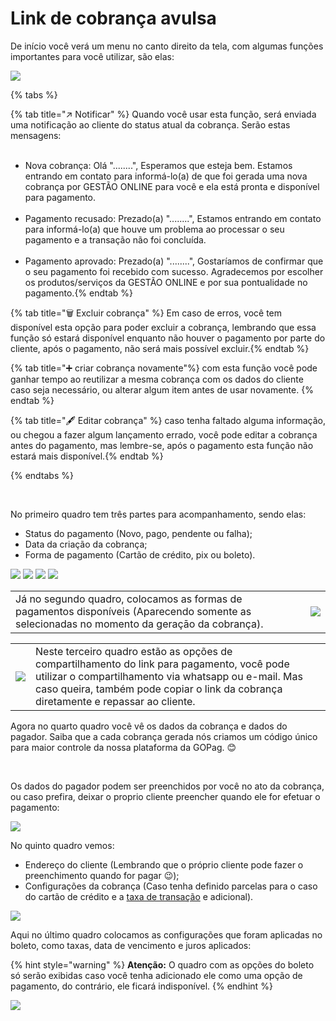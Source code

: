 # Link de cobrança avulsa

De início você verá um menu no canto direito da tela, com algumas funções importantes para você utilizar, são elas:<br>

![](/assets/prints/criar_cobranca_menu_cabecalho.png)

{% tabs %}

{% tab title="↗️ Notificar" %} Quando você usar esta função, será enviada uma notificação ao cliente do status atual da cobrança. Serão estas mensagens: <br><br>
- Nova cobrança: Olá "........", Esperamos que esteja bem. Estamos entrando em contato para informá-lo(a) de que foi gerada uma nova cobrança por GESTÃO ONLINE para você e ela está pronta e disponível para pagamento.<br><br>
- Pagamento recusado: Prezado(a) "........", Estamos entrando em contato para informá-lo(a) que houve um problema ao processar o seu pagamento e a transação não foi concluída.<br><br>
- Pagamento aprovado: Prezado(a) "........", Gostaríamos de confirmar que o seu pagamento foi recebido com sucesso. Agradecemos por escolher os produtos/serviços da GESTÃO ONLINE e por sua pontualidade no pagamento.{% endtab %}

{% tab title="🗑️ Excluir cobrança" %} Em caso de erros, você tem disponível esta opção para poder excluir a cobrança, lembrando que essa função só estará disponível enquanto não houver o pagamento por parte do cliente, após o pagamento, não será mais possível excluir.{% endtab %}

{% tab title="➕ criar cobrança novamente"%} com esta função você pode ganhar tempo ao reutilizar a mesma cobrança com os dados do cliente caso seja necessário, ou alterar algum item antes de usar novamente. {% endtab %}

{% tab title="🖋️ Editar cobrança" %} caso tenha faltado alguma informação, ou chegou a fazer algum lançamento errado, você pode editar a cobrança antes do pagamento, mas lembre-se, após o pagamento esta função não estará mais disponível.{% endtab %}

{% endtabs %}

<br>

No primeiro quadro tem três partes para acompanhamento, sendo elas:
- Status do pagamento (Novo, pago, pendente ou falha);
- Data da criação da cobrança;
- Forma de pagamento (Cartão de crédito, pix ou boleto).

![](/assets/prints/status_pgto_novo.png)
![](/assets/prints/status_pgto_pago.png)
![](/assets/prints/status_pgto_pendente.png)
![](/assets/prints/status_pgto_falha.png)
<!-- ![criar_cobranca_card_1](/assets/prints/criar_cobranca_card_1.gif) -->





|   |   |
| - | - |
|Já no segundo quadro, colocamos as formas de pagamentos disponíveis (Aparecendo somente as selecionadas no momento da geraçāo da cobrança).   | ![](/assets/prints/criar_cobranca_card_2.png)  |


|   |   |
| - | - |
|![](/assets/prints/criar_cobranca_card_3.png)   |Neste terceiro quadro estão as opções de compartilhamento do link para pagamento, você pode utilizar o compartilhamento via whatsapp ou e-mail. Mas caso queira, também pode copiar o link da cobrança diretamente e repassar ao cliente.   |

Agora no quarto quadro você vê os dados da cobrança e dados do pagador. Saiba que a cada cobrança gerada nós criamos um código único para maior controle da nossa plataforma da GOPag. 😊

<br>

Os dados do pagador podem ser preenchidos por você no ato da cobrança, ou caso prefira, deixar o proprio cliente preencher quando ele for efetuar o pagamento:

![](/assets/prints/criar_cobranca_card_4.png)

No quinto quadro vemos:

- Endereço do cliente (Lembrando que o próprio cliente pode fazer o preenchimento quando for pagar 😉);
- Configurações da cobrança (Caso tenha definido parcelas para o caso do cartão de crédito e a [taxa de transação](https://docs.gopag.com.br/simular_venda) e adicional).

![](/assets/prints/criar_cobranca_card_5.png)

Aqui no último quadro colocamos as configurações que foram aplicadas no boleto, como taxas, data de vencimento e juros aplicados:


 {% hint style="warning" %}
**Atenção:**  O quadro com as opções do boleto só serão exibidas caso você tenha adicionado ele como uma opção de pagamento, do contrário, ele ficará indisponível.
{% endhint %}

![](/assets/prints/criar_cobranca_card_6.png)
